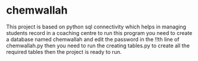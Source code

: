 # chemwallah
This project is based on python sql connectivity which helps in managing students record in a coaching centre
to run this program you need to create a database named chemwallah and edit the password in the !!th line of chemwallah.py
then you need to run the creating tables.py to create all the required tables 
then the project is ready to run.
